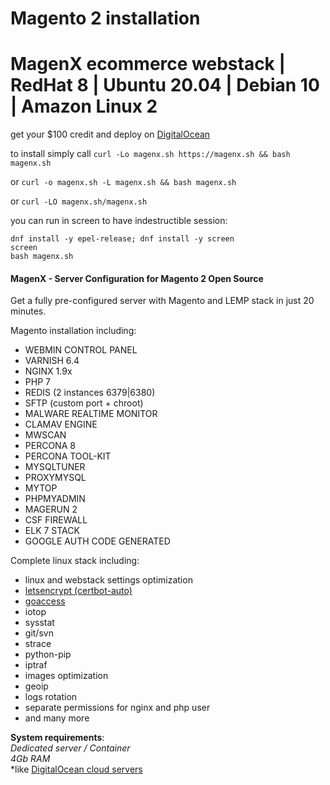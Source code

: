 
# Magento 2 installation
# MagenX ecommerce webstack | RedHat 8 | Ubuntu 20.04 | Debian 10 | Amazon Linux 2

get your $100 credit and deploy on [DigitalOcean](https://m.do.co/c/ccc5d115377f)

to install simply call `curl -Lo magenx.sh https://magenx.sh && bash magenx.sh`

or `curl -o magenx.sh -L magenx.sh && bash magenx.sh`

or `curl -LO magenx.sh/magenx.sh`

you can run in screen to have indestructible session:

```
dnf install -y epel-release; dnf install -y screen
screen
bash magenx.sh
```


#### MagenX - Server Configuration for Magento 2 Open Source
Get a fully pre-configured server with Magento and LEMP stack in just 20 minutes.

Magento installation including: <br/>
- WEBMIN CONTROL PANEL
- VARNISH 6.4
- NGINX 1.9x
- PHP 7
- REDIS (2 instances 6379|6380)
- SFTP (custom port + chroot)
- MALWARE REALTIME MONITOR
- CLAMAV ENGINE
- MWSCAN
- PERCONA 8
- PERCONA TOOL-KIT
- MYSQLTUNER
- PROXYMYSQL
- MYTOP
- PHPMYADMIN
- MAGERUN 2
- CSF FIREWALL
- ELK 7 STACK
- GOOGLE AUTH CODE GENERATED

Complete linux stack including: <br/>
- linux and webstack settings optimization
- [letsencrypt (certbot-auto)](https://certbot.eff.org/)
- [goaccess](http://rt.goaccess.io)
- iotop
- sysstat
- git/svn
- strace
- python-pip
- iptraf
- images optimization
- geoip
- logs rotation
- separate permissions for nginx and php user
- and many more


**System requirements**:<br/>
*Dedicated server / Container*<br/>
*4Gb RAM*<br/>
*like [DigitalOcean cloud servers](https://m.do.co/c/ccc5d115377f)


